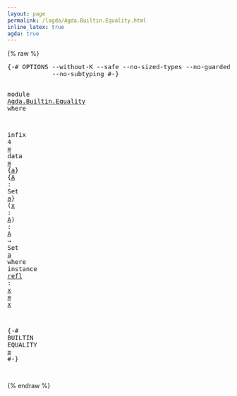 ```yaml
---
layout: page
permalink: /lagda/Agda.Builtin.Equality.html
inline_latex: true
agda: true
---
```

<body>
{% raw %}
<pre class="Agda">
<a id="1" class="Symbol">{-#</a> <a id="5" class="Keyword">OPTIONS</a> <a id="13" class="Pragma">--without-K</a> <a id="25" class="Pragma">--safe</a> <a id="32" class="Pragma">--no-sized-types</a> <a id="49" class="Pragma">--no-guardedness</a>
            <a id="78" class="Pragma">--no-subtyping</a> <a id="93" class="Symbol">#-}</a>

<a id="98" class="Keyword">module</a> <a id="105" href="Agda.Builtin.Equality.html" class="Module">Agda.Builtin.Equality</a> <a id="127" class="Keyword">where</a>

<a id="134" class="Keyword">infix</a> <a id="140" class="Number">4</a> <a id="142" href="Agda.Builtin.Equality.html#151" class="Datatype Operator">_≡_</a>
<a id="146" class="Keyword">data</a> <a id="_≡_"></a><a id="151" href="Agda.Builtin.Equality.html#151" class="Datatype Operator">_≡_</a> <a id="155" class="Symbol">{</a><a id="156" href="Agda.Builtin.Equality.html#156" class="Bound">a</a><a id="157" class="Symbol">}</a> <a id="159" class="Symbol">{</a><a id="160" href="Agda.Builtin.Equality.html#160" class="Bound">A</a> <a id="162" class="Symbol">:</a> <a id="164" class="PrimitiveType">Set</a> <a id="168" href="Agda.Builtin.Equality.html#156" class="Bound">a</a><a id="169" class="Symbol">}</a> <a id="171" class="Symbol">(</a><a id="172" href="Agda.Builtin.Equality.html#172" class="Bound">x</a> <a id="174" class="Symbol">:</a> <a id="176" href="Agda.Builtin.Equality.html#160" class="Bound">A</a><a id="177" class="Symbol">)</a> <a id="179" class="Symbol">:</a> <a id="181" href="Agda.Builtin.Equality.html#160" class="Bound">A</a> <a id="183" class="Symbol">→</a> <a id="185" class="PrimitiveType">Set</a> <a id="189" href="Agda.Builtin.Equality.html#156" class="Bound">a</a> <a id="191" class="Keyword">where</a>
  <a id="199" class="Keyword">instance</a> <a id="_≡_.refl"></a><a id="208" href="Agda.Builtin.Equality.html#208" class="InductiveConstructor">refl</a> <a id="213" class="Symbol">:</a> <a id="215" href="Agda.Builtin.Equality.html#172" class="Bound">x</a> <a id="217" href="Agda.Builtin.Equality.html#151" class="Datatype Operator">≡</a> <a id="219" href="Agda.Builtin.Equality.html#172" class="Bound">x</a>

<a id="222" class="Symbol">{-#</a> <a id="226" class="Keyword">BUILTIN</a> <a id="234" class="Keyword">EQUALITY</a> <a id="243" href="Agda.Builtin.Equality.html#151" class="Datatype Operator">_≡_</a> <a id="247" class="Symbol">#-}</a>

</pre>
{% endraw %}
</body>